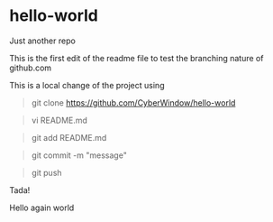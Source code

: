 # hello-world
Just another repo

This is the first edit of the readme file to test the branching nature of github.com

This is a local change of the project using
> git clone https://github.com/CyberWindow/hello-world

> vi README.md

> git add README.md

> git commit -m "message"

> git push

Tada!

Hello again world
